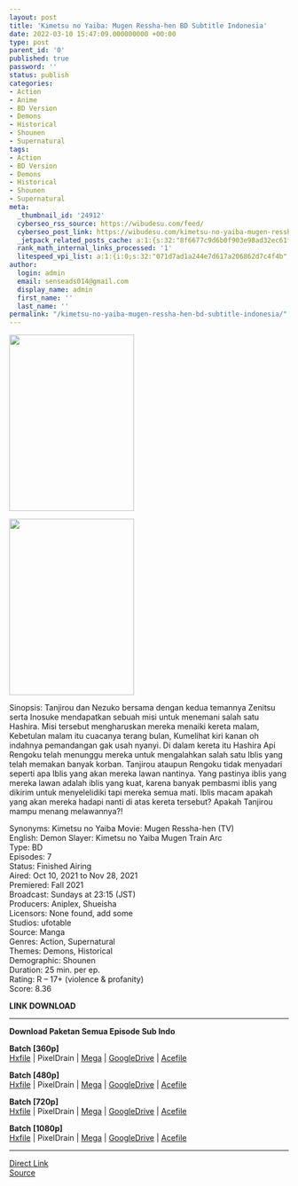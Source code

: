 ```yaml
---
layout: post
title: 'Kimetsu no Yaiba: Mugen Ressha-hen BD Subtitle Indonesia'
date: 2022-03-10 15:47:09.000000000 +00:00
type: post
parent_id: '0'
published: true
password: ''
status: publish
categories:
- Action
- Anime
- BD Version
- Demons
- Historical
- Shounen
- Supernatural
tags:
- Action
- BD Version
- Demons
- Historical
- Shounen
- Supernatural
meta:
  _thumbnail_id: '24912'
  cyberseo_rss_source: https://wibudesu.com/feed/
  cyberseo_post_link: https://wibudesu.com/kimetsu-no-yaiba-mugen-ressha-hen-subtitle-indonesia/?utm_source=rss&utm_medium=rss&utm_campaign=kimetsu-no-yaiba-mugen-ressha-hen-subtitle-indonesia
  _jetpack_related_posts_cache: a:1:{s:32:"8f6677c9d6b0f903e98ad32ec61f8deb";a:2:{s:7:"expires";i:1658599222;s:7:"payload";a:3:{i:0;a:1:{s:2:"id";i:24819;}i:1;a:1:{s:2:"id";i:26510;}i:2;a:1:{s:2:"id";i:26278;}}}}
  rank_math_internal_links_processed: '1'
  litespeed_vpi_list: a:1:{i:0;s:32:"071d7ad1a244e7d617a206862d7c4f4b";}
author:
  login: admin
  email: senseads014@gmail.com
  display_name: admin
  first_name: ''
  last_name: ''
permalink: "/kimetsu-no-yaiba-mugen-ressha-hen-bd-subtitle-indonesia/"
---
```

<p><img class="size-full wp-image-107201 aligncenter" src="{{ site.baseurl }}/assets/2022/03/118763.jpg" alt width="225" height="318" /></p>
<div><img class="size-full wp-image-107201 aligncenter" src="{{ site.baseurl }}/assets/2022/03/118763.jpg" alt width="225" height="318" /></div>
<p>Sinopsis: Tanjirou dan Nezuko bersama dengan kedua temannya Zenitsu serta Inosuke mendapatkan sebuah misi untuk menemani salah satu Hashira. Misi tersebut mengharuskan mereka menaiki kereta malam, Kebetulan malam itu cuacanya terang bulan, Kumelihat kiri kanan oh indahnya pemandangan gak usah nyanyi. Di dalam kereta itu Hashira Api Rengoku telah menunggu mereka untuk mengalahkan salah satu Iblis yang telah memakan banyak korban. Tanjirou ataupun Rengoku tidak menyadari seperti apa Iblis yang akan mereka lawan nantinya. Yang pastinya iblis yang mereka lawan adalah iblis yang kuat, karena banyak pembasmi iblis yang dikirim untuk menyelelidiki tapi mereka semua mati. Iblis macam apakah yang akan mereka hadapi nanti di atas kereta tersebut? Apakah Tanjirou mampu menang melawannya?!</p>
<p>Synonyms: Kimetsu no Yaiba Movie: Mugen Ressha-hen (TV)<br />English: Demon Slayer: Kimetsu no Yaiba Mugen Train Arc<br />Type: BD<br />Episodes: 7<br />Status: Finished Airing<br />Aired: Oct 10, 2021 to Nov 28, 2021<br />Premiered: Fall 2021<br />Broadcast: Sundays at 23:15 (JST)<br />Producers: Aniplex, Shueisha<br />Licensors: None found, add some<br />Studios: ufotable<br />Source: Manga<br />Genres: Action, Supernatural<br />Themes: Demons, Historical<br />Demographic: Shounen<br />Duration: 25 min. per ep.<br />Rating: R – 17+ (violence &amp; profanity)<br />Score: 8.36</p>
<p><strong>LINK DOWNLOAD</strong></p>
<hr />
<p><strong>Download Paketan Semua Episode Sub Indo</strong></p>
<p><strong>Batch [360p]</strong><br /><a href="https://hxfile.co/a7mqo039a58l">Hxfile</a> | PixelDrain | <a href="https://mega.nz/#!Qj4EhRjI!jqmv_lJHXrfYRGyn4W98ebBmU8FXvLBqD5-xveiwTPM">Mega</a> | <a href="https://drive.google.com/uc?id=18fbcw-CVHE-KCN2YSUT-BY9mz3O5uq4G">GoogleDrive</a> |&nbsp;<a href="https://acefile.co/f/69806708/wibudesu-pemburu-iblis-pertarungan-kereta-api-lebih-rinci-bd-360p-rar">Acefile</a></p>
<p><strong>Batch [480p]</strong><br /><a href="https://hxfile.co/tpxh5z0fjkp7">Hxfile</a> | PixelDrain | <a href="https://mega.nz/#!pmwFCSCb!rYQ0SkP3CM5hieyGwALCLjIUYG2wioCCZ8kfJ05czQU">Mega</a> | <a href="https://drive.google.com/uc?id=1lXgVaxwytF2zAz7DVQ8xHNRPLgDoI80H">GoogleDrive</a> |&nbsp;<a href="https://acefile.co/f/69806711/wibudesu-pemburu-iblis-pertarungan-kereta-api-lebih-rinci-bd-480p-rar">Acefile</a></p>
<p><strong>Batch [720p]</strong><br /><a href="https://hxfile.co/00ny619w8ilu">Hxfile</a> | PixelDrain | <a href="https://mega.nz/#!Zq5TmQqD!72ZxNrp55-WI5OFH0rwSLjXfR2wCchbpX-QwBD_9uZM">Mega</a> | <a href="https://drive.google.com/uc?id=1IU0ACVqLtNvfn6uPwwShounKMBubhx_7">GoogleDrive</a> |&nbsp;<a href="https://acefile.co/f/69806715/wibudesu-pemburu-iblis-pertarungan-kereta-api-lebih-rinci-bd-720p-rar">Acefile</a></p>
<p><strong>Batch [1080p]</strong><br /><a href="https://hxfile.co/id2o58z6sctj">Hxfile</a> | PixelDrain | <a href="https://mega.nz/#!43Il3QiB!6r9eKNYLK3DwB4wfTmCJ_mukzLY7f6XTgMOCh3URff8">Mega</a> | <a href="https://drive.google.com/uc?id=1VaOnLx95bJ1DTA17c-tAcnNVJGb6Y3gy">GoogleDrive</a> |&nbsp;<a href="https://acefile.co/f/69806718/wibudesu-pemburu-iblis-pertarungan-kereta-api-lebih-rinci-bd-1080p-rar">Acefile</a></p>
<hr />
<link rel="stylesheet" href="https://cdnjs.cloudflare.com/ajax/libs/font-awesome/4.7.0/css/font-awesome.min.css" />
<div class="divbtn"> <a href="https://handymansurrender.com/fihup8buzv?key=94550f7ce39444073321dde3b8782f97" class="btn"><i class="fa fa-download"></i> Direct Link</a> <br /><a href="https://wibudesu.com/kimetsu-no-yaiba-mugen-ressha-hen-subtitle-indonesia/?utm_source=rss&utm_medium=rss&utm_campaign=kimetsu-no-yaiba-mugen-ressha-hen-subtitle-indonesia">Source</a> </div>

